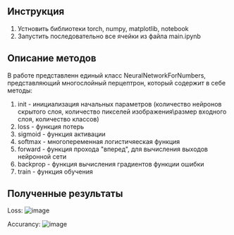 ## Инструкция

1) Устновить библиотеки torch, numpy, matplotlib, notebook
2) Запустить последовательно все ячейки из файла main.ipynb

## Описание методов

В работе представленн единый класс NeuralNetworkForNumbers, представляющий многослойный перцептрон, который содержит в себе методы:

1) init - инициализация начальных параметров (количество нейронов скрытого слоя, количество пикселей изображения\размер входного слоя, количество классов)
2) loss - функция потерь
3) sigmoid - функция активации
4) softmax - многопеременная логистичяеская функция
5) forward - функция прохода "вперед", для вычисления выходов нейронной сети
6) backprop - функция вычисления градиентов функции ошибки
7) train - функция обучения

## Полученные результаты

Loss:
![image](https://github.com/MEHovick/Deep-networks-modern-approaches-Lab-1/assets/52539883/1c6a89eb-a51b-4c00-ab97-35c34588bc55)


Accurancy:
![image](https://github.com/MEHovick/Deep-networks-modern-approaches-Lab-1/assets/52539883/2aa60586-0f8f-4545-bbca-12a5f9aba39e)

